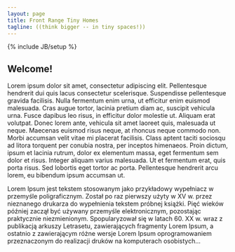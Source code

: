 ```yaml
---
layout: page
title: Front Range Tiny Homes
tagline: ((think bigger -- in tiny spaces!))
---
```

{% include JB/setup %}

<!--- example hyperlink:
Complete usage and documentation available at: [Jekyll Bootstrap](http://jekyllbootstrap.com)
-->

## Welcome!

Lorem ipsum dolor sit amet, consectetur adipiscing elit. Pellentesque
hendrerit dui quis lacus consectetur scelerisque. Suspendisse
pellentesque gravida facilisis. Nulla fermentum enim urna, ut
efficitur enim euismod malesuada. Cras augue tortor, lacinia pretium
diam ac, suscipit vehicula urna. Fusce dapibus leo risus, in efficitur
dolor molestie ut. Aliquam erat volutpat. Donec lorem ante, vehicula
sit amet laoreet quis, malesuada ut neque. Maecenas euismod risus
neque, at rhoncus neque commodo non. Morbi accumsan velit vitae mi
placerat facilisis. Class aptent taciti sociosqu ad litora torquent
per conubia nostra, per inceptos himenaeos. Proin dictum, ipsum et
lacinia rutrum, dolor ex elementum massa, eget fermentum sem dolor et
risus. Integer aliquam varius malesuada. Ut et fermentum erat, quis
porta risus. Sed lobortis eget tortor ac porta. Pellentesque hendrerit
arcu lorem, eu bibendum ipsum accumsan ut.

Lorem Ipsum jest tekstem stosowanym jako przykładowy wypełniacz w
przemyśle poligraficznym. Został po raz pierwszy użyty w XV w. przez
nieznanego drukarza do wypełnienia tekstem próbnej książki. Pięć
wieków później zaczął być używany przemyśle elektronicznym, pozostając
praktycznie niezmienionym. Spopularyzował się w latach 60. XX w. wraz
z publikacją arkuszy Letrasetu, zawierających fragmenty Lorem Ipsum, a
ostatnio z zawierającym różne wersje Lorem Ipsum oprogramowaniem
przeznaczonym do realizacji druków na komputerach osobistych...




